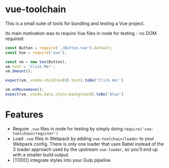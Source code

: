 # vue-toolchain

This is a small suite of tools for bundling and testing a Vue project.

Its main motivation was to require Vue files in node for testing - no DOM required:

```javascript
const Button = require('./Button.vue').default;
const Vue = require('vue');

const vm = new Vue(Button);
vm.text = 'Click Me!';
vm.$mount();

expect(vm._vnode.children[0].text).toBe('Click me!')

vm.onMousemove();
expect(vm._vnode.data.style.background).toBe('blue')
```

# Features

* Require `.vue` files in node for testing by simply doing `require('vue-toolchain/register')`
* Load `.vue` files in Webpack by adding `vue-toolchain/loader` to your Webpack config. There is only one loader that uses Babel instead of the 3 loader approach used by the upstream `vue-loader`, so you'll end up with a smaller build output.
* [TODO] integrate styles into your Gulp pipeline
